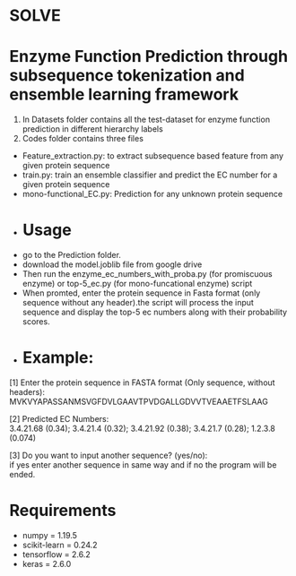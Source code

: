 # SOLVE
# Enzyme Function Prediction through subsequence tokenization and ensemble learning framework
1. In Datasets folder contains all the test-dataset for enzyme function prediction in different hierarchy labels
2. Codes folder contains three files 
- Feature_extraction.py: to extract subsequence based feature from any given protein sequence
- train.py: train an ensemble classifier and predict the EC number for a given protein sequence
- mono-functional_EC.py: Prediction for any unknown protein sequence
- # Usage
- go to the Prediction folder.
- download the model.joblib file from google drive
- Then run the enzyme_ec_numbers_with_proba.py (for promiscuous enzyme) or top-5_ec.py (for mono-funcational enzyme) script
- When promted, enter the protein sequence in Fasta format (only sequence without any header).the script will process the input sequence and display the top-5 ec numbers along with their probability scores.
- # Example:
[1] Enter the protein sequence in FASTA format (Only sequence, without headers):  
    MVKVYAPASSANMSVGFDVLGAAVTPVDGALLGDVVTVEAAETFSLAAG 
    
[2] Predicted EC Numbers:  
    3.4.21.68 (0.34); 3.4.21.4 (0.32); 3.4.21.92 (0.38); 3.4.21.7 (0.28); 1.2.3.8 (0.074)
    
[3] Do you want to input another sequence? (yes/no):  
    if yes enter another sequence in same way and if no the program will be ended.
# Requirements
- numpy = 1.19.5
- scikit-learn = 0.24.2
- tensorflow   = 2.6.2
- keras        = 2.6.0
